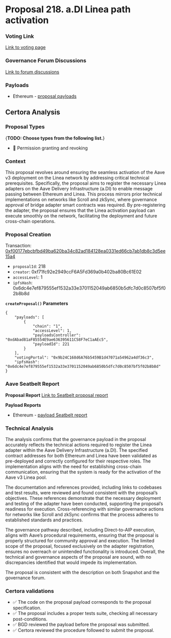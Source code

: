 # Proposal 218. a.DI Linea path activation

### Voting Link
[Link to voting page](https://vote.onaave.com/proposal/?proposalId=218)

### Governance Forum Discussions
[Link to forum discussions](https://governance.aave.com/t/technical-maintenance-proposals/15274/56)

### Payloads

* Ethereum - [proposal payloads](https://etherscan.io/address/0x3C2A076cD5ECbed55D8Fc0A341c14Fc808bA7fF7)



## Certora Analysis

### Proposal Types
{**TODO: Choose types from the following list.**}

* :handshake: Permission granting and revoking

### Context
This proposal revolves around ensuring the seamless activation of the Aave v3 deployment on the Linea network by addressing critical technical prerequisites. Specifically, the proposal aims to register the necessary Linea adapters on the Aave Delivery Infrastructure (a.DI) to enable message passing between Ethereum and Linea. This process mirrors prior technical implementations on networks like Scroll and zkSync, where governance approval of bridge adapter smart contracts was required. By pre-registering the adapter, the proposal ensures that the Linea activation payload can execute smoothly on the network, facilitating the deployment and future cross-chain operations.

### Proposal Creation
Transaction: [0xf00177ebcbfbd49ba620ba34c82ad184128ea0331ed66cb7ab1db8c3d5ee15a4](https://etherscan.io/tx/0xf00177ebcbfbd49ba620ba34c82ad184128ea0331ed66cb7ab1db8c3d5ee15a4)
- `proposalId`: 218
- `creator`: 0xf71fc92e2949ccF6A5Fd369a0b402ba80Bc61E02
- `accessLevel`: 1
- `ipfsHash`: 0x6dc4e7ef879555ef1532a33e3701152049ab6850b5dfc7d0c8507bf5f02b8b8d

**`createProposal()` Parameters**
```
{
    "payloads": [
        {
            "chain": "1",
            "accessLevel": 1,
            "payloadsController": "0xdAbad81aF85554E9ae636395611C58F7eC1aAEc5",
            "payloadId": 221
        }
    ],
    "votingPortal": "0x9b24C168d6A76b5459B1d47071a54962a4df36c3",
    "ipfsHash": "0x6dc4e7ef879555ef1532a33e3701152049ab6850b5dfc7d0c8507bf5f02b8b8d"
}
```

### Aave Seatbelt Report
**Proposal Report**
[Link to Seatbelt proposal report](https://github.com/bgd-labs/seatbelt-gov-v3/blob/main/reports/proposals/218.md)

**Payload Reports**

* Ethereum - [payload Seatbelt report](https://github.com/bgd-labs/seatbelt-gov-v3/blob/main/reports/payloads/1/0xdAbad81aF85554E9ae636395611C58F7eC1aAEc5/221.md)


### Technical Analysis
The analysis confirms that the governance payload in the proposal accurately reflects the technical actions required to register the Linea adapter within the Aave Delivery Infrastructure (a.DI). The specified contract addresses for both Ethereum and Linea have been validated as pre-deployed and correctly configured for their respective roles. The implementation aligns with the need for establishing cross-chain communication, ensuring that the system is ready for the activation of the Aave v3 Linea pool.

The documentation and references provided, including links to codebases and test results, were reviewed and found consistent with the proposal’s objectives. These references demonstrate that the necessary deployment and testing of the adapter have been conducted, supporting the proposal’s readiness for execution. Cross-referencing with similar governance actions for networks like Scroll and zkSync confirms that the process adheres to established standards and practices.

The governance pathway described, including Direct-to-AIP execution, aligns with Aave’s procedural requirements, ensuring that the proposal is properly structured for community approval and execution. The limited scope of the proposal, focused exclusively on the adapter registration, ensures no overreach or unintended functionality is introduced. Overall, the technical and governance aspects of the proposal are sound, with no discrepancies identified that would impede its implementation.

The proposal is consistent with the description on both Snapshot and the governance forum.

### Certora validations
* :white_check_mark: The code on the proposal payload corresponds to the proposal specification.
* :white_check_mark: The proposal includes a proper tests suite, checking all necessary post-conditions.
* :white_check_mark: BGD reviewed the payload before the proposal was submitted.
* :white_check_mark: Certora reviewed the procedure followed to submit the proposal.